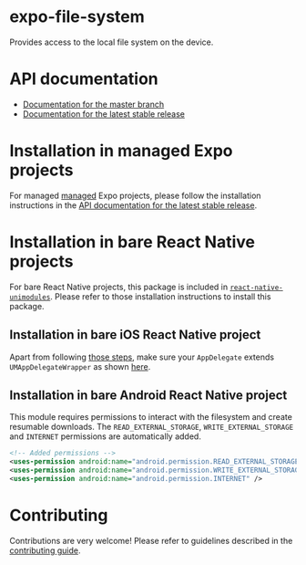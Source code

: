 # expo-file-system

Provides access to the local file system on the device.

# API documentation

- [Documentation for the master branch](https://github.com/expo/expo/blob/master/docs/pages/versions/unversioned/sdk/filesystem.md)
- [Documentation for the latest stable release](https://docs.expo.io/versions/latest/sdk/filesystem/)

# Installation in managed Expo projects

For managed [managed](https://docs.expo.io/versions/latest/introduction/managed-vs-bare/) Expo projects, please follow the installation instructions in the [API documentation for the latest stable release](https://docs.expo.io/versions/latest/sdk/filesystem/).

# Installation in bare React Native projects

For bare React Native projects, this package is included in [`react-native-unimodules`](https://github.com/expo/expo/tree/master/packages/react-native-unimodules). Please refer to those installation instructions to install this package.

## Installation in bare iOS React Native project

Apart from following [those steps](#installation-in-bare-react-native-projects), make sure your `AppDelegate` extends `UMAppDelegateWrapper` as shown [here](https://gist.github.com/lukmccall/d2b97b2dde0d1aa04a245a369ffdd153).

## Installation in bare Android React Native project

This module requires permissions to interact with the filesystem and create resumable downloads. The `READ_EXTERNAL_STORAGE`, `WRITE_EXTERNAL_STORAGE` and `INTERNET` permissions are automatically added.

```xml
<!-- Added permissions -->
<uses-permission android:name="android.permission.READ_EXTERNAL_STORAGE" />
<uses-permission android:name="android.permission.WRITE_EXTERNAL_STORAGE" />
<uses-permission android:name="android.permission.INTERNET" />
```

# Contributing

Contributions are very welcome! Please refer to guidelines described in the [contributing guide](https://github.com/expo/expo#contributing).
